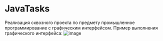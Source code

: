 # JavaTasks
Реализация сквозного проекта по предмету промышленное программирование с графическим интерфейсом.
Пример выполнения графического интерфейса:
![image](https://user-images.githubusercontent.com/108588991/212539617-e03a413a-2a01-48fe-875b-269613373fae.png)

